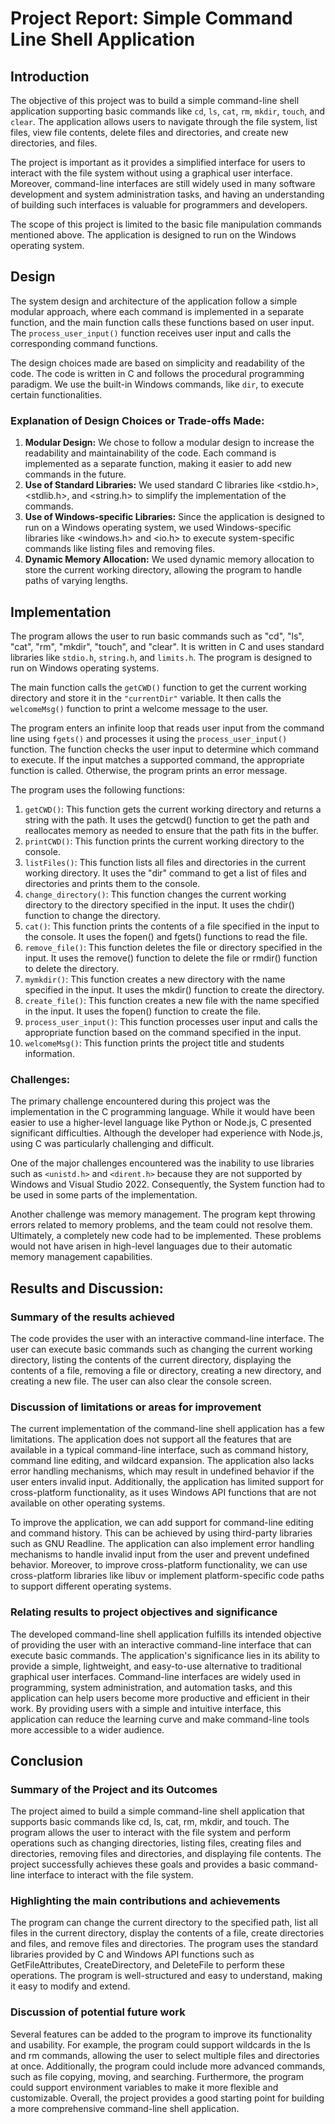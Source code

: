 # Project Report: Simple Command Line Shell Application

## Introduction

The objective of this project was to build a simple command-line shell application supporting basic commands like `cd`, `ls`, `cat`, `rm`, `mkdir`, `touch`, and `clear`. The application allows users to navigate through the file system, list files, view file contents, delete files and directories, and create new directories, and files.

The project is important as it provides a simplified interface for users to interact with the file system without using a graphical user interface. Moreover, command-line interfaces are still widely used in many software development and system administration tasks, and having an understanding of building such interfaces is valuable for programmers and developers.

The scope of this project is limited to the basic file manipulation commands mentioned above. The application is designed to run on the Windows operating system.

## Design

The system design and architecture of the application follow a simple modular approach, where each command is implemented in a separate function, and the main function calls these functions based on user input. The `process_user_input()` function receives user input and calls the corresponding command functions.

The design choices made are based on simplicity and readability of the code. The code is written in C and follows the procedural programming paradigm. We use the built-in Windows commands, like `dir`, to execute certain functionalities.

### Explanation of Design Choices or Trade-offs Made:

1.  **Modular Design:** We chose to follow a modular design to increase the readability and maintainability of the code. Each command is implemented as a separate function, making it easier to add new commands in the future.
2.  **Use of Standard Libraries:** We used standard C libraries like <stdio.h>, <stdlib.h>, and <string.h> to simplify the implementation of the commands.
3.  **Use of Windows-specific Libraries:** Since the application is designed to run on a Windows operating system, we used Windows-specific libraries like <windows.h> and <io.h> to execute system-specific commands like listing files and removing files.
4.  **Dynamic Memory Allocation:** We used dynamic memory allocation to store the current working directory, allowing the program to handle paths of varying lengths.

## Implementation

The program allows the user to run basic commands such as "cd", "ls", "cat", "rm", "mkdir", "touch", and "clear". It is written in C and uses standard libraries like `stdio.h`, `string.h`, and `limits.h`. The program is designed to run on Windows operating systems.

The main function calls the `getCWD()` function to get the current working directory and store it in the `"currentDir"` variable. It then calls the `welcomeMsg()` function to print a welcome message to the user.

The program enters an infinite loop that reads user input from the command line using `fgets()` and processes it using the `process_user_input()` function. The function checks the user input to determine which command to execute. If the input matches a supported command, the appropriate function is called. Otherwise, the program prints an error message.

The program uses the following functions:

1.  `getCWD()`: This function gets the current working directory and returns a string with the path. It uses the getcwd() function to get the path and reallocates memory as needed to ensure that the path fits in the buffer.
2.  `printCWD()`: This function prints the current working directory to the console.
3.  `listFiles()`: This function lists all files and directories in the current working directory. It uses the "dir" command to get a list of files and directories and prints them to the console.
4.  `change_directory()`: This function changes the current working directory to the directory specified in the input. It uses the chdir() function to change the directory.
5.  `cat()`: This function prints the contents of a file specified in the input to the console. It uses the fopen() and fgets() functions to read the file.
6.  `remove_file()`: This function deletes the file or directory specified in the input. It uses the remove() function to delete the file or rmdir() function to delete the directory.
7.  `mymkdir()`: This function creates a new directory with the name specified in the input. It uses the mkdir() function to create the directory.
8.  `create_file()`: This function creates a new file with the name specified in the input. It uses the fopen() function to create the file.
9.  `process_user_input()`: This function processes user input and calls the appropriate function based on the command specified in the input.
10. `welcomeMsg()`: This function prints the project title and students information.

### Challenges:

The primary challenge encountered during this project was the implementation in the C programming language. While it would have been easier to use a higher-level language like Python or Node.js, C presented significant difficulties. Although the developer had experience with Node.js, using C was particularly challenging and difficult.

One of the major challenges encountered was the inability to use libraries such as `<unistd.h>` and `<dirent.h>` because they are not supported by Windows and Visual Studio 2022. Consequently, the System function had to be used in some parts of the implementation.

Another challenge was memory management. The program kept throwing errors related to memory problems, and the team could not resolve them. Ultimately, a completely new code had to be implemented. These problems would not have arisen in high-level languages due to their automatic memory management capabilities.

## Results and Discussion:

### Summary of the results achieved

The code provides the user with an interactive command-line interface. The user can execute basic commands such as changing the current working directory, listing the contents of the current directory, displaying the contents of a file, removing a file or directory, creating a new directory, and creating a new file. The user can also clear the console screen.

### Discussion of limitations or areas for improvement

The current implementation of the command-line shell application has a few limitations. The application does not support all the features that are available in a typical command-line interface, such as command history, command line editing, and wildcard expansion. The application also lacks error handling mechanisms, which may result in undefined behavior if the user enters invalid input. Additionally, the application has limited support for cross-platform functionality, as it uses Windows API functions that are not available on other operating systems.

To improve the application, we can add support for command-line editing and command history. This can be achieved by using third-party libraries such as GNU Readline. The application can also implement error handling mechanisms to handle invalid input from the user and prevent undefined behavior. Moreover, to improve cross-platform functionality, we can use cross-platform libraries like libuv or implement platform-specific code paths to support different operating systems.

### Relating results to project objectives and significance

The developed command-line shell application fulfills its intended objective of providing the user with an interactive command-line interface that can execute basic commands. The application's significance lies in its ability to provide a simple, lightweight, and easy-to-use alternative to traditional graphical user interfaces. Command-line interfaces are widely used in programming, system administration, and automation tasks, and this application can help users become more productive and efficient in their work. By providing users with a simple and intuitive interface, this application can reduce the learning curve and make command-line tools more accessible to a wider audience.

## Conclusion

### Summary of the Project and its Outcomes

The project aimed to build a simple command-line shell application that supports basic commands like cd, ls, cat, rm, mkdir, and touch. The program allows the user to interact with the file system and perform operations such as changing directories, listing files, creating files and directories, removing files and directories, and displaying file contents. The project successfully achieves these goals and provides a basic command-line interface to interact with the file system.

### Highlighting the main contributions and achievements

The program can change the current directory to the specified path, list all files in the current directory, display the contents of a file, create directories and files, and remove files and directories. The program uses the standard libraries provided by C and Windows API functions such as GetFileAttributes, CreateDirectory, and DeleteFile to perform these operations. The program is well-structured and easy to understand, making it easy to modify and extend.

### Discussion of potential future work

Several features can be added to the program to improve its functionality and usability. For example, the program could support wildcards in the ls and rm commands, allowing the user to select multiple files and directories at once. Additionally, the program could include more advanced commands, such as file copying, moving, and searching. Furthermore, the program could support environment variables to make it more flexible and customizable. Overall, the project provides a good starting point for building a more comprehensive command-line shell application.

